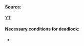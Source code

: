 #### Source:
[YT](https://www.youtube.com/watch?v=23xp51q2LP0&list=PLXj4XH7LcRfDrdQuJTHIPmKMpa7eYVaPm&index=39)


#### Necessary conditions for deadlock:

* 